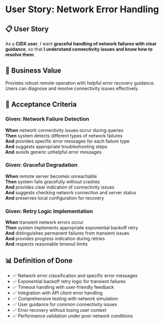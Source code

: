 # User Story: Network Error Handling

## 📋 **User Story**

As a **CIDX user**, I want **graceful handling of network failures with clear guidance**, so that **I understand connectivity issues and know how to resolve them**.

## 🎯 **Business Value**

Provides robust remote operation with helpful error recovery guidance. Users can diagnose and resolve connectivity issues effectively.

## 📝 **Acceptance Criteria**

### Given: Network Failure Detection
**When** network connectivity issues occur during queries  
**Then** system detects different types of network failures  
**And** provides specific error messages for each failure type  
**And** suggests appropriate troubleshooting steps  
**And** avoids generic unhelpful error messages  

### Given: Graceful Degradation
**When** remote server becomes unreachable  
**Then** system fails gracefully without crashes  
**And** provides clear indication of connectivity issues  
**And** suggests checking network connection and server status  
**And** preserves local configuration for recovery  

### Given: Retry Logic Implementation
**When** transient network errors occur  
**Then** system implements appropriate exponential backoff retry  
**And** distinguishes permanent failures from transient issues  
**And** provides progress indication during retries  
**And** respects reasonable timeout limits  

## 📊 **Definition of Done**

- ✅ Network error classification and specific error messages
- ✅ Exponential backoff retry logic for transient failures
- ✅ Timeout handling with user-friendly feedback
- ✅ Integration with API client error handling
- ✅ Comprehensive testing with network simulation
- ✅ User guidance for common connectivity issues
- ✅ Error recovery without losing user context
- ✅ Performance validation under poor network conditions